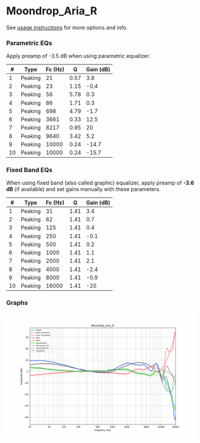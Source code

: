 # Moondrop_Aria_R
See [usage instructions](https://github.com/jaakkopasanen/AutoEq#usage) for more options and info.

### Parametric EQs
Apply preamp of -3.5 dB when using parametric equalizer.

|   # | Type    |   Fc (Hz) |    Q |   Gain (dB) |
|-----|---------|-----------|------|-------------|
|   1 | Peaking |        21 | 0.57 |         3.8 |
|   2 | Peaking |        23 | 1.15 |        -0.4 |
|   3 | Peaking |        56 | 5.78 |         0.3 |
|   4 | Peaking |        86 | 1.71 |         0.3 |
|   5 | Peaking |       698 | 4.79 |        -1.7 |
|   6 | Peaking |      3661 | 0.33 |        12.5 |
|   7 | Peaking |      8217 | 0.95 |        20   |
|   8 | Peaking |      9640 | 3.42 |         5.2 |
|   9 | Peaking |     10000 | 0.24 |       -14.7 |
|  10 | Peaking |     10000 | 0.24 |       -15.7 |

### Fixed Band EQs
When using fixed band (also called graphic) equalizer, apply preamp of **-3.6 dB** (if available) and set gains manually with these parameters.

|   # | Type    |   Fc (Hz) |    Q |   Gain (dB) |
|-----|---------|-----------|------|-------------|
|   1 | Peaking |        31 | 1.41 |         3.4 |
|   2 | Peaking |        62 | 1.41 |         0.7 |
|   3 | Peaking |       125 | 1.41 |         0.4 |
|   4 | Peaking |       250 | 1.41 |        -0.1 |
|   5 | Peaking |       500 | 1.41 |         0.2 |
|   6 | Peaking |      1000 | 1.41 |         1.1 |
|   7 | Peaking |      2000 | 1.41 |         2.1 |
|   8 | Peaking |      4000 | 1.41 |        -2.4 |
|   9 | Peaking |      8000 | 1.41 |        -0.9 |
|  10 | Peaking |     16000 | 1.41 |       -20   |

### Graphs
![](./Moondrop_Aria_R.png)
